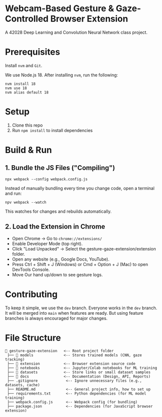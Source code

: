 # Webcam-Based Gesture & Gaze-Controlled Browser Extension

A 42028 Deep Learning and Convolution Neural Network class project.

# Prerequisites

Install `nvm` and `Git`.

We use Node.js 18. After installing `nvm`, run the following:

```
nvm install 18
nvm use 18
nvm alias default 18
```

# Setup

1. Clone this repo
2. Run `npm install` to install dependencies

# Build & Run

## 1. Bundle the JS Files ("Compiling")

`npx webpack --config webpack.config.js`

Instead of manually bundling every time you change code, open a terminal and run:

`npv webpack --watch`

This watches for changes and rebuilds automatically.

## 2. Load the Extension in Chrome

- Open Chrome → Go to `chrome://extensions/`
- Enable Developer Mode (top right).
- Click "Load Unpacked" → Select the gesture-gaze-extension/extension folder.
- Open any website (e.g., Google Docs, YouTube).
- Press Ctrl + Shift + J (Windows) or Cmd + Option + J (Mac) to open DevTools Console.
- Move Our hand up/down to see gesture logs.

# Contributing

To keep it simple, we use the `dev` branch. Everyone works in the `dev` branch. It will be merged into `main` when features are ready. But using feature branches is always encouraged for major changes.

# File Structure

```
📂 gesture-gaze-extension   <-- Root project folder
 ├── 📂 models              <-- Stores trained models (CNN, gaze tracking)
 ├── 📂 extension           <-- Browser extension source code
 ├── 📂 notebooks           <-- Jupyter/Colab notebooks for ML training
 ├── 📂 datasets            <-- Store links or small dataset samples
 ├── 📂 docs                <-- Documentation (Design, API, Reports)
 ├── .gitignore             <-- Ignore unnecessary files (e.g., datasets, cache)
 ├── README.md              <-- General project info, how to set up
 ├── requirements.txt       <-- Python dependencies (for ML model training)
 ├── webpack.config.js      <-- Webpack config (for bundling)
 ├── package.json           <-- Dependencies (for JavaScript browser extension)
```
